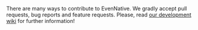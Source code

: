 There are many ways to contribute to EvenNative. We gradly accept pull requests, bug reports and feature requests. Please, read [our development wiki](https://github.com/ksensehq/eventnative/wiki)
for further information!
